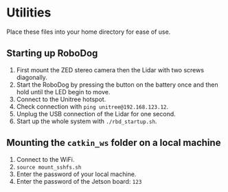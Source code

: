# Utilities
Place these files into your home directory for ease of use.

## Starting up RoboDog
1. First mount the ZED stereo camera then the Lidar with two screws diagonally.
2. Start the RoboDog by pressing the button on the battery once and then hold until the LED begin to move.
3. Connect to the Unitree hotspot.
4. Check connection with `ping unitree@192.168.123.12`.
5. Unplug the USB connection of the Lidar for one second.
6. Start up the whole system with `./rbd_startup.sh`.

## Mounting the `catkin_ws` folder on a local machine
1. Connect to the WiFi.
2. `source mount_sshfs.sh`
3. Enter the password of your local machine.
4. Enter the password of the Jetson board: `123`